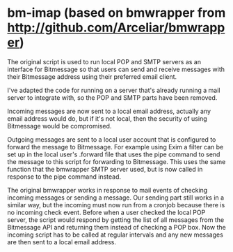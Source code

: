 bm-imap (based on bmwrapper from http://github.com/Arceliar/bmwrapper)
======================================================================

The original script is used to run local POP and SMTP servers as an interface for Bitmessage so that users can send and receive messages
with their Bitmessage address using their preferred email client.

I've adapted the code for running on a server that's already running a mail server to integrate with, so the POP and SMTP parts have been
removed.

Incoming messages are now sent to a local email address, actually any email address would do, but if it's not local, then the security of
using Bitmessage would be compromised.

Outgoing messages are sent to a local user account that is configured to forward the message to Bitmessage. For example using Exim a filter
can be set up in the local user's .forward file that uses the pipe command to send the message to this script for forwarding to Bitmessage.
This uses the same function that the bmwrapper SMTP server used, but is now called in response to the pipe command instead.

The original bmwrapper works in response to mail events of checking incoming messages or sending a message. Our sending part still works in
a similar way, but the incoming must now run from a cronjob because there is no incoming check event. Before when a user checked the local
POP server, the script would respond by getting the list of all messages from the Bitmessage API and returning them instead of checking a
POP box. Now the incoming script has to be called at regular intervals and any new messages are then sent to a local email address.
